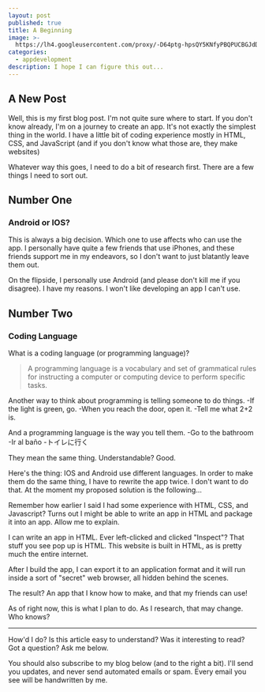 ```yaml
---
layout: post
published: true
title: A Beginning
image: >-
  https://lh4.googleusercontent.com/proxy/-D64ptg-hpsQY5KNfyPBQPUCBGJdDpHzYVPjhWBN3sY6Dy1pzyRDU7qZERNOHTUEU8B9BJpFQqRznDjPGRX8Tk3nFVc-U4w9a96cJIn2Mpt52dzChRQ2R7SCmT4XIrMnxJx-og=w1536-h773
categories:
  - appdevelopment
description: I hope I can figure this out...
---
```

## A New Post

Well, this is my first blog post. I'm not quite sure where to start.
If you don't know already, I'm on a journey to create an app. It's not exactly the simplest thing in the world. I have a little bit of coding experience mostly in HTML, CSS, and JavaScript (and if you don't know what those are, they make websites)

Whatever way this goes, I need to do a bit of research first. There are a few things I need to sort out. 
## Number One
### Android or IOS?

This is always a big decision. Which one to use affects who can use the app. I personally have quite a few friends that use iPhones, and these friends support me in my endeavors, so I don't want to just blatantly leave them out.

On the flipside, I personally use Android (and please don't kill me if you disagree). I have my reasons. I won't like developing an app I can't use.

## Number Two
### Coding Language

What is a coding language (or programming language)?

> A programming language is a vocabulary and set of grammatical rules for instructing a computer or computing device to perform specific tasks.

Another way to think about programming is telling someone to do things.
-If the light is green, go.
-When you reach the door, open it.
-Tell me what 2+2 is.

And a programming language is the way you tell them.
-Go to the bathroom
-Ir al baño
-トイレに行く

They mean the same thing. Understandable? Good.

Here's the thing: IOS and Android use different languages. In order to make them do the same thing, I have to rewrite the app twice. I don't want to do that. At the moment my proposed solution is the following...

Remember how earlier I said I had some experience with HTML, CSS, and Javascript? Turns out I might be able to write an app in HTML and package it into an app. Allow me to explain.

I can write an app in HTML. Ever left-clicked and clicked "Inspect"? That stuff you see pop up is HTML. This website is built in HTML, as is pretty much the entire internet.

After I build the app, I can export it to an application format and it will run inside a sort of "secret" web browser, all hidden behind the scenes.

The result? An app that I know how to make, and that my friends can use!

As of right now, this is what I plan to do. As I research, that may change. Who knows?

***

How'd I do? Is this article easy to understand? Was it interesting to read? Got a question? Ask me below.

You should also subscribe to my blog below (and to the right a bit). I'll send you updates, and never send automated emails or spam. Every email you see will be handwritten by me.

